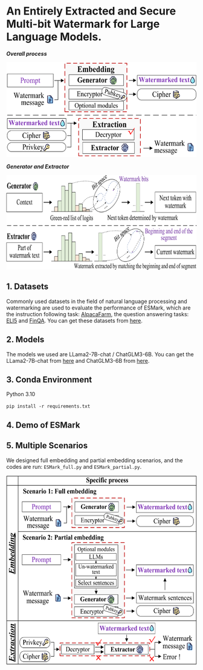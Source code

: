 # An Entirely Extracted and Secure Multi-bit Watermark for Large Language Models.
***Overall process***
<div style="text-align: center;">
<img src="./Figures/fig1_1.png" alt="1" title="1" width="600" height="250">
</div>

***Generator and Extractor***
<div style="text-align: center;">
<img src="./Figures/fig2_1.png" alt="1" title="1" width="800" height="250">
</div>


## 1. Datasets
Commonly used datasets in the field of natural language processing and watermarking are used to evaluate the performance of ESMark, which are the instruction following task: [AlpacaFarm](https://github.com/tatsu-lab/alpaca_farm), the question answering tasks: [ELI5](https://github.com/facebookresearch/ELI5) and [FinQA](https://sites.google.com/view/fiqa/home). You can get these datasets from [here](https://github.com/THU-KEG/WaterBench/tree/main/data/WaterBench).


## 2. Models
The models we used are LLama2-7B-chat / ChatGLM3-6B. You can get the LLama2-7B-chat from [here](https://huggingface.co/meta-llama/Llama-2-7b-chat-hf) and ChatGLM3-6B from [here](https://huggingface.co/THUDM/chatglm3-6b).


## 3. Conda Environment
Python 3.10

`pip install -r requirements.txt`


## 4. Demo of ESMark


## 5. Multiple Scenarios
We designed full embedding and partial embedding scenarios, and the codes are run: `ESMark_full.py` and `ESMark_partial.py`.

<div style="text-align: center;">
<img src="./Figures/fig3_1.png" alt="1" title="1" width="600" height="500">
</div>

